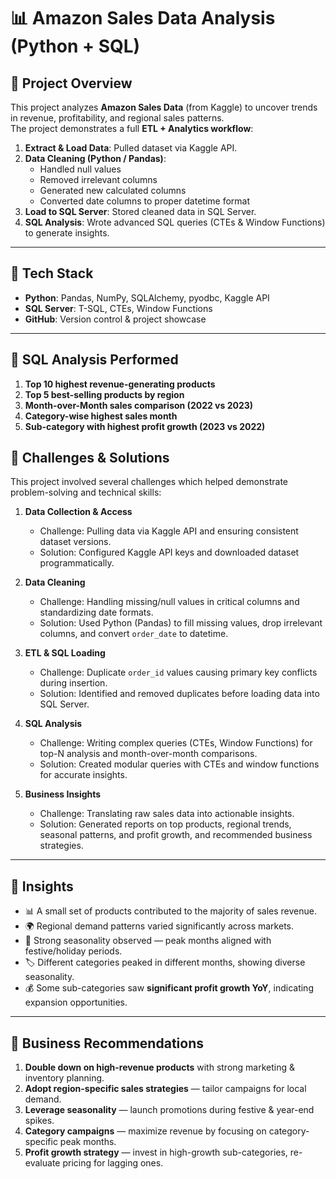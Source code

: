 # 📊 Amazon Sales Data Analysis (Python + SQL)

## 🔹 Project Overview
This project analyzes **Amazon Sales Data** (from Kaggle) to uncover trends in revenue, profitability, and regional sales patterns.  
The project demonstrates a full **ETL + Analytics workflow**:

1. **Extract & Load Data**: Pulled dataset via Kaggle API.  
2. **Data Cleaning (Python / Pandas)**:  
   - Handled null values  
   - Removed irrelevant columns  
   - Generated new calculated columns  
   - Converted date columns to proper datetime format  
3. **Load to SQL Server**: Stored cleaned data in SQL Server.  
4. **SQL Analysis**: Wrote advanced SQL queries (CTEs & Window Functions) to generate insights.  

---

## 🔹 Tech Stack
- **Python**: Pandas, NumPy, SQLAlchemy, pyodbc, Kaggle API  
- **SQL Server**: T-SQL, CTEs, Window Functions  
- **GitHub**: Version control & project showcase  

---

## 🔹 SQL Analysis Performed
1. **Top 10 highest revenue-generating products**  
2. **Top 5 best-selling products by region**  
3. **Month-over-Month sales comparison (2022 vs 2023)**  
4. **Category-wise highest sales month**  
5. **Sub-category with highest profit growth (2023 vs 2022)**  

## 🔹 Challenges & Solutions

This project involved several challenges which helped demonstrate problem-solving and technical skills:

1. **Data Collection & Access**
   - Challenge: Pulling data via Kaggle API and ensuring consistent dataset versions.
   - Solution: Configured Kaggle API keys and downloaded dataset programmatically.

2. **Data Cleaning**
   - Challenge: Handling missing/null values in critical columns and standardizing date formats.
   - Solution: Used Python (Pandas) to fill missing values, drop irrelevant columns, and convert `order_date` to datetime.

3. **ETL & SQL Loading**
   - Challenge: Duplicate `order_id` values causing primary key conflicts during insertion.
   - Solution: Identified and removed duplicates before loading data into SQL Server.

4. **SQL Analysis**
   - Challenge: Writing complex queries (CTEs, Window Functions) for top-N analysis and month-over-month comparisons.
   - Solution: Created modular queries with CTEs and window functions for accurate insights.

5. **Business Insights**
   - Challenge: Translating raw sales data into actionable insights.
   - Solution: Generated reports on top products, regional trends, seasonal patterns, and profit growth, and recommended business strategies.

---

## 🔹 Insights
- 📊 A small set of products contributed to the majority of sales revenue.  
- 🌍 Regional demand patterns varied significantly across markets.  
- 📅 Strong seasonality observed — peak months aligned with festive/holiday periods.  
- 🏷️ Different categories peaked in different months, showing diverse seasonality.  
- 💰 Some sub-categories saw **significant profit growth YoY**, indicating expansion opportunities.  

---

## 🔹 Business Recommendations
1. **Double down on high-revenue products** with strong marketing & inventory planning.  
2. **Adopt region-specific sales strategies** — tailor campaigns for local demand.  
3. **Leverage seasonality** — launch promotions during festive & year-end spikes.  
4. **Category campaigns** — maximize revenue by focusing on category-specific peak months.  
5. **Profit growth strategy** — invest in high-growth sub-categories, re-evaluate pricing for lagging ones.  





